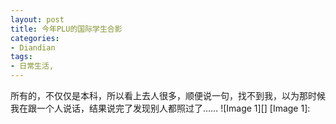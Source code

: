 ```yaml
---
layout: post
title: 今年PLU的国际学生合影
categories:
- Diandian
tags:
- 日常生活, 
---
```

所有的，不仅仅是本科，所以看上去人很多，顺便说一句，找不到我，以为那时候我在跟一个人说话，结果说完了发现别人都照过了…… !\[Image 1\]\[\] \[Image 1\]: